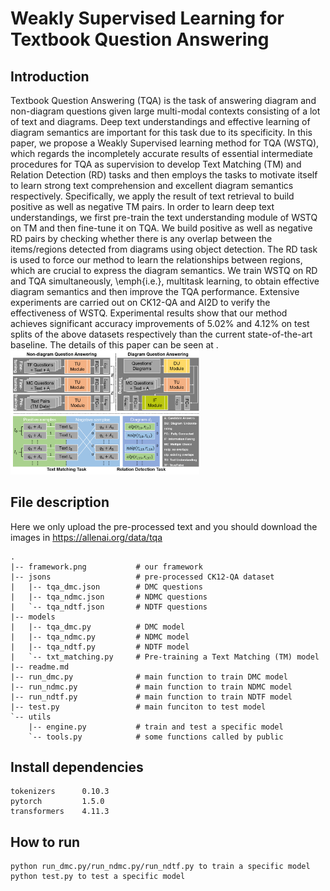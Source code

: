 # Weakly Supervised Learning for Textbook Question Answering

## Introduction
Textbook Question Answering (TQA) is the task of answering diagram and non-diagram questions given large multi-modal contexts consisting of a lot of text and diagrams. Deep text understandings and effective learning of diagram semantics are important for this task due to its specificity. In this paper, we propose a Weakly Supervised learning method for TQA (WSTQ), which regards the incompletely accurate results of essential intermediate procedures for TQA as supervision to develop Text Matching (TM) and Relation Detection (RD) tasks and then employs the tasks to motivate itself to learn strong text comprehension and excellent diagram semantics respectively. Specifically, we apply the result of text retrieval to build positive as well as negative TM pairs. In order to learn deep text understandings, we first pre-train the text understanding module of WSTQ on TM and then fine-tune it on TQA. We build positive as well as negative RD pairs by checking whether there is any overlap between the items/regions detected from diagrams using object detection. The RD task is used to force our method to learn the relationships between regions, which are crucial to express the diagram semantics. We train WSTQ on RD and TQA simultaneously, \emph{i.e.}, multitask learning, to obtain effective diagram semantics and then improve the TQA performance. Extensive experiments are carried out on CK12-QA and AI2D to verify the effectiveness of WSTQ. Experimental results show that our method achieves significant accuracy improvements of $5.02\%$ and $4.12\%$ on test splits of the above datasets respectively than the current state-of-the-art baseline. 
The details of this paper can be seen at .
<img src=https://github.com/dr-majie/WSTQ/blob/master/framework.png width=60% />

## File description
Here we only upload the pre-processed text and you should download the images in https://allenai.org/data/tqa
```
.
|-- framework.png           # our framework
|-- jsons                   # pre-processed CK12-QA dataset
|   |-- tqa_dmc.json        # DMC questions 
|   |-- tqa_ndmc.json       # NDMC questions
|   `-- tqa_ndtf.json       # NDTF questions
|-- models                  
|   |-- tqa_dmc.py          # DMC model
|   |-- tqa_ndmc.py         # NDMC model
|   |-- tqa_ndtf.py         # NDTF model
|   `-- txt_matching.py     # Pre-training a Text Matching (TM) model
|-- readme.md
|-- run_dmc.py              # main function to train DMC model
|-- run_ndmc.py             # main function to train NDMC model
|-- run_ndtf.py             # main function to train NDTF model
|-- test.py                 # main funciton to test model
`-- utils
    |-- engine.py           # train and test a specific model
    `-- tools.py            # some functions called by public
```

## Install dependencies
```
tokenizers      0.10.3
pytorch         1.5.0 
transformers    4.11.3      
```

## How to run
```
python run_dmc.py/run_ndmc.py/run_ndtf.py to train a specific model
python test.py to test a specific model
```
